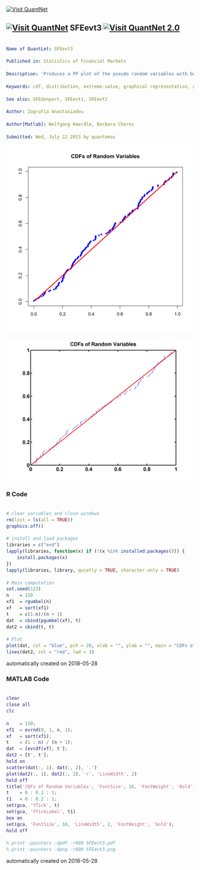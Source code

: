 [<img src="https://github.com/QuantLet/Styleguide-and-FAQ/blob/master/pictures/banner.png" width="888" alt="Visit QuantNet">](http://quantlet.de/)

## [<img src="https://github.com/QuantLet/Styleguide-and-FAQ/blob/master/pictures/qloqo.png" alt="Visit QuantNet">](http://quantlet.de/) **SFEevt3** [<img src="https://github.com/QuantLet/Styleguide-and-FAQ/blob/master/pictures/QN2.png" width="60" alt="Visit QuantNet 2.0">](http://quantlet.de/)

```yaml

Name of QuantLet: SFEevt3 

Published in: Statistics of Financial Markets

Description: 'Produces a PP plot of the pseudo random variables with Gumbel distribution against theoretical Gumbel distribution.'

Keywords: cdf, distribution, extreme-value, graphical representation, gumbel, plot, pp-plot, random, random-number-generation

See also: SFEdenport, SFEevt1, SFEevt2

Author: Zografia Anastasiadou

Author[Matlab]: Wolfgang Haerdle, Barbara Choros

Submitted: Wed, July 22 2015 by quantomas
```

![Picture1](SFEevt3.png)

![Picture2](SFEevt3_m.png)

### R Code
```r

# clear variables and close windows
rm(list = ls(all = TRUE))
graphics.off()

# install and load packages
libraries = c("evd")
lapply(libraries, function(x) if (!(x %in% installed.packages())) {
    install.packages(x)
})
lapply(libraries, library, quietly = TRUE, character.only = TRUE)

# Main computation
set.seed(123)
n    = 150
xf1  = rgumbel(n)
xf   = sort(xf1)
t    = c(1:n)/(n + 1)
dat  = cbind(pgumbel(xf), t)
dat2 = cbind(t, t)

# Plot
plot(dat, col = "blue", pch = 20, xlab = "", ylab = "", main = "CDFs of Random Variables")
lines(dat2, col = "red", lwd = 3) 
```

automatically created on 2018-05-28

### MATLAB Code
```matlab

clear
close all
clc

n    = 150;
xf1  = evrnd(0, 1, n, 1);
xf   = sort(xf1);
t    = (1 : n) / (n + 1);
dat  = [evcdf(xf), t'];
dat2 = [t', t'];
hold on
scatter(dat(:, 1), dat(:, 2), '.')
plot(dat2(:, 1), dat2(:, 2), 'r', 'LineWidth', 2)
hold off
title('CDFs of Random Variables', 'FontSize', 16, 'FontWeight', 'Bold')
t    = 0 : 0.2 : 1;
t1   = 0 : 0.2 : 1;
set(gca, 'YTick', t)
set(gca, 'YTickLabel', t1)
box on
set(gca, 'FontSize', 16, 'LineWidth', 2, 'FontWeight', 'bold');
hold off

% print -painters -dpdf -r600 SFEevt3.pdf
% print -painters -dpng -r600 SFEevt3.png
```

automatically created on 2018-05-28